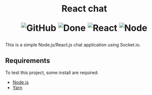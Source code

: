 <h1 align='center'>
  React chat

![GitHub](https://img.shields.io/github/license/mashape/apistatus.svg?style=plastic)
![Done](https://img.shields.io/badge/project-done-brightgreen.svg?style=plastic)
![React](https://img.shields.io/badge/REACT-v16.4.2-blue.svg?style=plastic)
![Node](https://img.shields.io/badge/NODE-v10.12.0-blue.svg?style=plastic)
</h1>

This is a simple Node.js/React.js chat application using Socket.io.

## Requirements

To test this project, some install are required:

* [Node.js](https://nodejs.org/en/)
* [Yarn](https://yarnpkg.com/en/docs/install#debian-stable)
